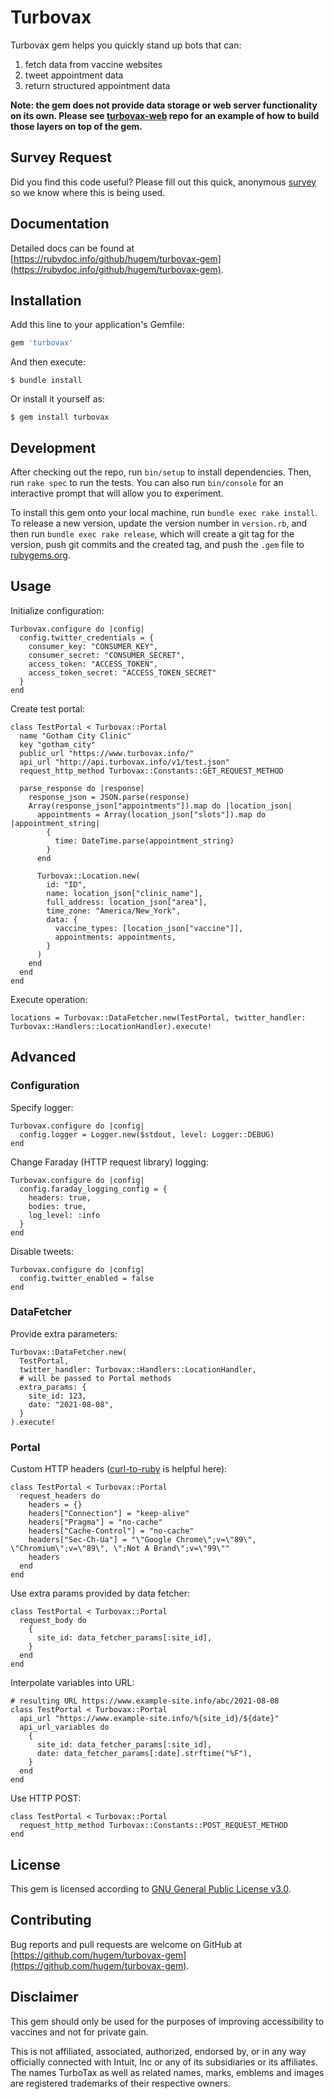 # Turbovax

Turbovax gem helps you quickly stand up bots that can:
1) fetch data from vaccine websites
2) tweet appointment data
3) return structured appointment data

**Note: the gem does not provide data storage or web server functionality on its own. Please see [turbovax-web](https://github.com/hugem/turbovax-web) repo for an example of how to build those layers on top of the gem.**

## Survey Request

Did you find this code useful? Please fill out this quick, anonymous [survey](https://docs.google.com/forms/d/1h9w1X-NUXfQ2s9VdRnz0rXJkBExlZe6c98gbowTpEVw/edit) so we know where this is being used.

## Documentation

Detailed docs can be found at [https://rubydoc.info/github/hugem/turbovax-gem](https://rubydoc.info/github/hugem/turbovax-gem).


## Installation

Add this line to your application's Gemfile:

```ruby
gem 'turbovax'
```

And then execute:

    $ bundle install

Or install it yourself as:

    $ gem install turbovax


## Development

After checking out the repo, run `bin/setup` to install dependencies. Then, run `rake spec` to run the tests. You can also run `bin/console` for an interactive prompt that will allow you to experiment.

To install this gem onto your local machine, run `bundle exec rake install`. To release a new version, update the version number in `version.rb`, and then run `bundle exec rake release`, which will create a git tag for the version, push git commits and the created tag, and push the `.gem` file to [rubygems.org](https://rubygems.org).


## Usage

Initialize configuration:

    Turbovax.configure do |config|
      config.twitter_credentials = {
        consumer_key: "CONSUMER_KEY",
        consumer_secret: "CONSUMER_SECRET",
        access_token: "ACCESS_TOKEN",
        access_token_secret: "ACCESS_TOKEN_SECRET"
      }
    end

Create test portal:

    class TestPortal < Turbovax::Portal
      name "Gotham City Clinic"
      key "gotham_city"
      public_url "https://www.turbovax.info/"
      api_url "http://api.turbovax.info/v1/test.json"
      request_http_method Turbovax::Constants::GET_REQUEST_METHOD

      parse_response do |response|
        response_json = JSON.parse(response)
        Array(response_json["appointments"]).map do |location_json|
          appointments = Array(location_json["slots"]).map do |appointment_string|
            {
              time: DateTime.parse(appointment_string)
            }
          end

          Turbovax::Location.new(
            id: "ID",
            name: location_json["clinic_name"],
            full_address: location_json["area"],
            time_zone: "America/New_York",
            data: {
              vaccine_types: [location_json["vaccine"]],
              appointments: appointments,
            }
          )
        end
      end
    end

Execute operation:

    locations = Turbovax::DataFetcher.new(TestPortal, twitter_handler: Turbovax::Handlers::LocationHandler).execute!

## Advanced

### Configuration
Specify logger:

    Turbovax.configure do |config|
      config.logger = Logger.new($stdout, level: Logger::DEBUG)
    end

Change Faraday (HTTP request library) logging:

    Turbovax.configure do |config|
      config.faraday_logging_config = {
        headers: true,
        bodies: true,
        log_level: :info
      }
    end

Disable tweets:

    Turbovax.configure do |config|
      config.twitter_enabled = false
    end

### DataFetcher

Provide extra parameters:

    Turbovax::DataFetcher.new(
      TestPortal,
      twitter_handler: Turbovax::Handlers::LocationHandler,
      # will be passed to Portal methods
      extra_params: {
        site_id: 123,
        date: "2021-08-08",
      }
    ).execute!


### Portal

Custom HTTP headers ([curl-to-ruby](https://jhawthorn.github.io/curl-to-ruby/) is helpful here):

    class TestPortal < Turbovax::Portal
      request_headers do
        headers = {}
        headers["Connection"] = "keep-alive"
        headers["Pragma"] = "no-cache"
        headers["Cache-Control"] = "no-cache"
        headers["Sec-Ch-Ua"] = "\"Google Chrome\";v=\"89\", \"Chromium\";v=\"89\", \";Not A Brand\";v=\"99\""
        headers
      end
    end

Use extra params provided by data fetcher:

    class TestPortal < Turbovax::Portal
      request_body do
        {
          site_id: data_fetcher_params[:site_id],
        }
      end
    end

Interpolate variables into URL:

    # resulting URL https://www.example-site.info/abc/2021-08-08
    class TestPortal < Turbovax::Portal
      api_url "https://www.example-site.info/%{site_id}/${date}"
      api_url_variables do
        {
          site_id: data_fetcher_params[:site_id],
          date: data_fetcher_params[:date].strftime("%F"),
        }
      end
    end

Use HTTP POST:

    class TestPortal < Turbovax::Portal
      request_http_method Turbovax::Constants::POST_REQUEST_METHOD
    end

## License

This gem is licensed according to [GNU General Public License v3.0](https://github.com/hugem/turbovax-gem/blob/main/LICENSE).

## Contributing

Bug reports and pull requests are welcome on GitHub at [https://github.com/hugem/turbovax-gem](https://github.com/hugem/turbovax-gem).

## Disclaimer

This gem should only be used for the purposes of improving accessibility to vaccines and not for private gain.

This is not affiliated, associated, authorized, endorsed by, or in any way officially connected with Intuit, Inc or any of its subsidiaries or its affiliates. The names TurboTax as well as related names, marks, emblems and images are registered trademarks of their respective owners.

